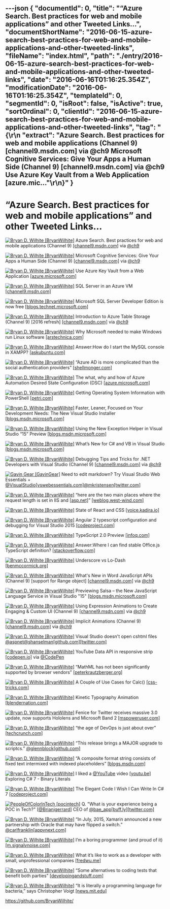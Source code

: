 ---json
{
  "documentId": 0,
  "title": "“Azure Search. Best practices for web and mobile applications” and other Tweeted Links…",
  "documentShortName": "2016-06-15-azure-search-best-practices-for-web-and-mobile-applications-and-other-tweeted-links",
  "fileName": "index.html",
  "path": "./entry/2016-06-15-azure-search-best-practices-for-web-and-mobile-applications-and-other-tweeted-links",
  "date": "2016-06-16T01:16:25.354Z",
  "modificationDate": "2016-06-16T01:16:25.354Z",
  "templateId": 0,
  "segmentId": 0,
  "isRoot": false,
  "isActive": true,
  "sortOrdinal": 0,
  "clientId": "2016-06-15-azure-search-best-practices-for-web-and-mobile-applications-and-other-tweeted-links",
  "tag": "{\r\n  \"extract\": \"Azure Search. Best practices for web and mobile applications (Channel 9) [channel9.msdn.com] via @ch9 Microsoft Cognitive Services: Give Your Apps a Human Side (Channel 9) [channel9.msdn.com] via @ch9 Use Azure Key Vault from a Web Application [azure.mic...\"\r\n}"
}
---

# “Azure Search. Best practices for web and mobile applications” and other Tweeted Links…

[<img alt="Bryan D. Wilhite [BryanWilhite]" src="https://songhay.blob.core.windows.net/shared-social-twitter/BryanWilhite.jpeg">](http://songhayblog.azurewebsites.net/ "Bryan D. Wilhite [BryanWilhite]") Azure Search. Best practices for web and mobile applications (Channel 9) [[channel9.msdn.com]](https://channel9.msdn.com/Events/Microsoft-Azure/AzureCon-2015/ACON319) via [@ch9](http://twitter.com/ch9)

[<img alt="Bryan D. Wilhite [BryanWilhite]" src="https://songhay.blob.core.windows.net/shared-social-twitter/BryanWilhite.jpeg">](http://songhayblog.azurewebsites.net/ "Bryan D. Wilhite [BryanWilhite]") Microsoft Cognitive Services: Give Your Apps a Human Side (Channel 9) [[channel9.msdn.com]](https://channel9.msdn.com/Events/Build/2016/B878) via [@ch9](http://twitter.com/ch9)

[<img alt="Bryan D. Wilhite [BryanWilhite]" src="https://songhay.blob.core.windows.net/shared-social-twitter/BryanWilhite.jpeg">](http://songhayblog.azurewebsites.net/ "Bryan D. Wilhite [BryanWilhite]") Use Azure Key Vault from a Web Application [[azure.microsoft.com]](https://azure.microsoft.com/en-us/documentation/articles/key-vault-use-from-web-application/)

[<img alt="Bryan D. Wilhite [BryanWilhite]" src="https://songhay.blob.core.windows.net/shared-social-twitter/BryanWilhite.jpeg">](http://songhayblog.azurewebsites.net/ "Bryan D. Wilhite [BryanWilhite]") SQL Server in an Azure VM [[channel9.msdn.com]](https://channel9.msdn.com/Shows/Data-Exposed/SQL-Server-in-an-Azure-VM)

[<img alt="Bryan D. Wilhite [BryanWilhite]" src="https://songhay.blob.core.windows.net/shared-social-twitter/BryanWilhite.jpeg">](http://songhayblog.azurewebsites.net/ "Bryan D. Wilhite [BryanWilhite]") Microsoft SQL Server Developer Edition is now free [[blogs.technet.microsoft.com]](https://blogs.technet.microsoft.com/dataplatforminsider/2016/03/31/microsoft-sql-server-developer-edition-is-now-free/)

[<img alt="Bryan D. Wilhite [BryanWilhite]" src="https://songhay.blob.core.windows.net/shared-social-twitter/BryanWilhite.jpeg">](http://songhayblog.azurewebsites.net/ "Bryan D. Wilhite [BryanWilhite]") Introduction to Azure Table Storage (Channel 9) [2016 refresh] [[channel9.msdn.com]](https://channel9.msdn.com/Events/Build/2016/P582) via [@ch9](http://twitter.com/ch9)

[<img alt="Bryan D. Wilhite [BryanWilhite]" src="https://songhay.blob.core.windows.net/shared-social-twitter/BryanWilhite.jpeg">](http://songhayblog.azurewebsites.net/ "Bryan D. Wilhite [BryanWilhite]") Why Microsoft needed to make Windows run Linux software [[arstechnica.com]](http://arstechnica.com/information-technology/2016/04/why-microsoft-needed-to-make-windows-run-linux-software/)

[<img alt="Bryan D. Wilhite [BryanWilhite]" src="https://songhay.blob.core.windows.net/shared-social-twitter/BryanWilhite.jpeg">](http://songhayblog.azurewebsites.net/ "Bryan D. Wilhite [BryanWilhite]") Answer:How do I start the MySQL console in XAMPP? [[askubuntu.com]](http://askubuntu.com/a/179228?stw=2)

[<img alt="Bryan D. Wilhite [BryanWilhite]" src="https://songhay.blob.core.windows.net/shared-social-twitter/BryanWilhite.jpeg">](http://songhayblog.azurewebsites.net/ "Bryan D. Wilhite [BryanWilhite]") “Azure AD is more complicated than the social authentication providers” [[shellmonger.com]](https://shellmonger.com/2016/04/04/30-days-of-zumo-v2-azure-mobile-apps-day-3-azure-ad-authentication/)

[<img alt="Bryan D. Wilhite [BryanWilhite]" src="https://songhay.blob.core.windows.net/shared-social-twitter/BryanWilhite.jpeg">](http://songhayblog.azurewebsites.net/ "Bryan D. Wilhite [BryanWilhite]") The what, why and how of Azure Automation Desired State Configuration (DSC) [[azure.microsoft.com]](https://azure.microsoft.com/en-us/blog/what-why-how-azure-automation-desired-state-configuration/)

[<img alt="Bryan D. Wilhite [BryanWilhite]" src="https://songhay.blob.core.windows.net/shared-social-twitter/BryanWilhite.jpeg">](http://songhayblog.azurewebsites.net/ "Bryan D. Wilhite [BryanWilhite]") Getting Operating System Information with PowerShell [[petri.com]](https://www.petri.com/getting-operating-system-information-powershell)

[<img alt="Bryan D. Wilhite [BryanWilhite]" src="https://songhay.blob.core.windows.net/shared-social-twitter/BryanWilhite.jpeg">](http://songhayblog.azurewebsites.net/ "Bryan D. Wilhite [BryanWilhite]") Faster, Leaner, Focused on Your Development Needs: The New Visual Studio Installer [[blogs.msdn.microsoft.com]](https://blogs.msdn.microsoft.com/visualstudio/2016/04/01/faster-leaner-visual-studio-installer/)

[<img alt="Bryan D. Wilhite [BryanWilhite]" src="https://songhay.blob.core.windows.net/shared-social-twitter/BryanWilhite.jpeg">](http://songhayblog.azurewebsites.net/ "Bryan D. Wilhite [BryanWilhite]") Using the New Exception Helper in Visual Studio “15” Preview [[blogs.msdn.microsoft.com]](https://blogs.msdn.microsoft.com/visualstudioalm/2016/03/31/using-the-new-exception-helper-in-visual-studio-15-preview/)

[<img alt="Bryan D. Wilhite [BryanWilhite]" src="https://songhay.blob.core.windows.net/shared-social-twitter/BryanWilhite.jpeg">](http://songhayblog.azurewebsites.net/ "Bryan D. Wilhite [BryanWilhite]") What’s New for C# and VB in Visual Studio [[blogs.msdn.microsoft.com]](https://blogs.msdn.microsoft.com/dotnet/2016/04/02/whats-new-for-c-and-vb-in-visual-studio/)

[<img alt="Bryan D. Wilhite [BryanWilhite]" src="https://songhay.blob.core.windows.net/shared-social-twitter/BryanWilhite.jpeg">](http://songhayblog.azurewebsites.net/ "Bryan D. Wilhite [BryanWilhite]") Debugging Tips and Tricks for .NET Developers with Visual Studio (Channel 9) [[channel9.msdn.com]](https://channel9.msdn.com/Events/Build/2016/B806) via [@ch9](http://twitter.com/ch9)

[<img alt="Gavin Gear [GavinGear]" src="https://songhay.blob.core.windows.net/shared-social-twitter/GavinGear.jpeg">](http://channel9.msdn.com/Shows/Internet-of-Things-Show "Gavin Gear [GavinGear]") Need to edit markdown? Try Visual Studio Web Essentials + [@VisualStudio](http://twitter.com/VisualStudio)[[vswebessentials.com]](http://vswebessentials.com/)[@mkristensen](http://twitter.com/mkristensen)[[twitter.com]](http://twitter.com/GavinGear/status/742744563773624321/photo/1)

[<img alt="Bryan D. Wilhite [BryanWilhite]" src="https://songhay.blob.core.windows.net/shared-social-twitter/BryanWilhite.jpeg">](http://songhayblog.azurewebsites.net/ "Bryan D. Wilhite [BryanWilhite]") “here are the two main places where the request length is set in IIS and [[asp.net]](http://ASP.NET)” [[weblog.west-wind.com]](http://weblog.west-wind.com/posts/2016/Apr/06/Configuring-ASPNET-and-IIS-Request-Length-for-POST-Data)

[<img alt="Bryan D. Wilhite [BryanWilhite]" src="https://songhay.blob.core.windows.net/shared-social-twitter/BryanWilhite.jpeg">](http://songhayblog.azurewebsites.net/ "Bryan D. Wilhite [BryanWilhite]") State of React and CSS [[voice.kadira.io]](https://voice.kadira.io/state-of-react-and-css-501d179443d3)

[<img alt="Bryan D. Wilhite [BryanWilhite]" src="https://songhay.blob.core.windows.net/shared-social-twitter/BryanWilhite.jpeg">](http://songhayblog.azurewebsites.net/ "Bryan D. Wilhite [BryanWilhite]") Angular 2 typescript configuration and debugging for Visual Studio 2015 [[codeproject.com]](http://www.codeproject.com/Articles/1087605/Angular-typescript-configuration-and-debugging-for)

[<img alt="Bryan D. Wilhite [BryanWilhite]" src="https://songhay.blob.core.windows.net/shared-social-twitter/BryanWilhite.jpeg">](http://songhayblog.azurewebsites.net/ "Bryan D. Wilhite [BryanWilhite]") TypeScript 2.0 Preview [[infoq.com]](http://www.infoq.com/news/2016/04/typescript-2-preview?utm_campaign=infoq_content&utm_source=infoq&utm_medium=feed&utm_term=global)

[<img alt="Bryan D. Wilhite [BryanWilhite]" src="https://songhay.blob.core.windows.net/shared-social-twitter/BryanWilhite.jpeg">](http://songhayblog.azurewebsites.net/ "Bryan D. Wilhite [BryanWilhite]") Answer:Where I can find stable Office.js TypeScript definition? [[stackoverflow.com]](http://stackoverflow.com/a/33354424?stw=2)

[<img alt="Bryan D. Wilhite [BryanWilhite]" src="https://songhay.blob.core.windows.net/shared-social-twitter/BryanWilhite.jpeg">](http://songhayblog.azurewebsites.net/ "Bryan D. Wilhite [BryanWilhite]") Underscore vs Lo-Dash [[benmccormick.org]](http://benmccormick.org/2014/11/12/underscore-vs-lodash/)

[<img alt="Bryan D. Wilhite [BryanWilhite]" src="https://songhay.blob.core.windows.net/shared-social-twitter/BryanWilhite.jpeg">](http://songhayblog.azurewebsites.net/ "Bryan D. Wilhite [BryanWilhite]") What's New in Word JavaScript APIs (Channel 9) [support for Range object] [[channel9.msdn.com]](https://channel9.msdn.com/Events/Build/2016/P549) via [@ch9](http://twitter.com/ch9)

[<img alt="Bryan D. Wilhite [BryanWilhite]" src="https://songhay.blob.core.windows.net/shared-social-twitter/BryanWilhite.jpeg">](http://songhayblog.azurewebsites.net/ "Bryan D. Wilhite [BryanWilhite]") Previewing Salsa – the New JavaScript Language Service in Visual Studio "15" [[blogs.msdn.microsoft.com]](https://blogs.msdn.microsoft.com/visualstudio/2016/04/08/previewing-salsa-javascript-language-service-visual-studio-15/)

[<img alt="Bryan D. Wilhite [BryanWilhite]" src="https://songhay.blob.core.windows.net/shared-social-twitter/BryanWilhite.jpeg">](http://songhayblog.azurewebsites.net/ "Bryan D. Wilhite [BryanWilhite]") Using Expression Animations to Create Engaging & Custom UI (Channel 9) [[channel9.msdn.com]](https://channel9.msdn.com/Events/Build/2016/P486) via [@ch9](http://twitter.com/ch9)

[<img alt="Bryan D. Wilhite [BryanWilhite]" src="https://songhay.blob.core.windows.net/shared-social-twitter/BryanWilhite.jpeg">](http://songhayblog.azurewebsites.net/ "Bryan D. Wilhite [BryanWilhite]") Implicit Animations (Channel 9) [[channel9.msdn.com]](https://channel9.msdn.com/Events/Build/2016/P484) via [@ch9](http://twitter.com/ch9)

[<img alt="Bryan D. Wilhite [BryanWilhite]" src="https://songhay.blob.core.windows.net/shared-social-twitter/BryanWilhite.jpeg">](http://songhayblog.azurewebsites.net/ "Bryan D. Wilhite [BryanWilhite]") Visual Studio doesn't open cshtml files [@aspnet](http://twitter.com/aspnet)[@shanselman](http://twitter.com/shanselman)[[github.com]](https://github.com/aspnet/Tooling/issues/276)[[twitter.com]](http://twitter.com/BryanWilhite/status/719655587483496448/photo/1)

[<img alt="Bryan D. Wilhite [BryanWilhite]" src="https://songhay.blob.core.windows.net/shared-social-twitter/BryanWilhite.jpeg">](http://songhayblog.azurewebsites.net/ "Bryan D. Wilhite [BryanWilhite]") YouTube Data API in responsive strip [[codepen.io]](http://codepen.io/rasx/pen/jbYxzV) via [@CodePen](http://twitter.com/CodePen)

[<img alt="Bryan D. Wilhite [BryanWilhite]" src="https://songhay.blob.core.windows.net/shared-social-twitter/BryanWilhite.jpeg">](http://songhayblog.azurewebsites.net/ "Bryan D. Wilhite [BryanWilhite]") “MathML has not been significantly supported by browser vendors” [[peterkrautzberger.org]](https://www.peterkrautzberger.org/0186/)

[<img alt="Bryan D. Wilhite [BryanWilhite]" src="https://songhay.blob.core.windows.net/shared-social-twitter/BryanWilhite.jpeg">](http://songhayblog.azurewebsites.net/ "Bryan D. Wilhite [BryanWilhite]") A Couple of Use Cases for Calc() [[css-tricks.com]](https://css-tricks.com/a-couple-of-use-cases-for-calc/)

[<img alt="Bryan D. Wilhite [BryanWilhite]" src="https://songhay.blob.core.windows.net/shared-social-twitter/BryanWilhite.jpeg">](http://songhayblog.azurewebsites.net/ "Bryan D. Wilhite [BryanWilhite]") Kinetic Typography Animation [[blendernation.com]](http://www.blendernation.com/2016/04/06/kinetic-typography-animation/)

[<img alt="Bryan D. Wilhite [BryanWilhite]" src="https://songhay.blob.core.windows.net/shared-social-twitter/BryanWilhite.jpeg">](http://songhayblog.azurewebsites.net/ "Bryan D. Wilhite [BryanWilhite]") Fenice for Twitter receives massive 3.0 update, now supports Hololens and Microsoft Band 2 [[mspoweruser.com]](http://mspoweruser.com/fenice-twitter-windows-10-massive-microsoft-band-2-hololens-update/)

[<img alt="Bryan D. Wilhite [BryanWilhite]" src="https://songhay.blob.core.windows.net/shared-social-twitter/BryanWilhite.jpeg">](http://songhayblog.azurewebsites.net/ "Bryan D. Wilhite [BryanWilhite]") “the age of DevOps is just about over” [[techcrunch.com]](http://techcrunch.com/2016/04/07/devops-is-dead-long-live-devops/)

[<img alt="Bryan D. Wilhite [BryanWilhite]" src="https://songhay.blob.core.windows.net/shared-social-twitter/BryanWilhite.jpeg">](http://songhayblog.azurewebsites.net/ "Bryan D. Wilhite [BryanWilhite]") “This release brings a MAJOR upgrade to scriptcs.” [@glennblock](http://twitter.com/glennblock)[[github.com]](https://github.com/scriptcs/scriptcs/releases/tag/0.16.0)

[<img alt="Bryan D. Wilhite [BryanWilhite]" src="https://songhay.blob.core.windows.net/shared-social-twitter/BryanWilhite.jpeg">](http://songhayblog.azurewebsites.net/ "Bryan D. Wilhite [BryanWilhite]") “A composite format string consists of fixed text intermixed with indexed placeholders” [[blogs.msdn.com]](http://blogs.msdn.com/b/kingcean/archive/2016/04/06/string-format.aspx)

[<img alt="Bryan D. Wilhite [BryanWilhite]" src="https://songhay.blob.core.windows.net/shared-social-twitter/BryanWilhite.jpeg">](http://songhayblog.azurewebsites.net/ "Bryan D. Wilhite [BryanWilhite]") I liked a [@YouTube](http://twitter.com/YouTube) video [[youtu.be]](http://youtu.be/MTfW9gdnMug?a) Exploring C# 7 - Binary Literals

[<img alt="Bryan D. Wilhite [BryanWilhite]" src="https://songhay.blob.core.windows.net/shared-social-twitter/BryanWilhite.jpeg">](http://songhayblog.azurewebsites.net/ "Bryan D. Wilhite [BryanWilhite]") The Elegant Code I Wish I Can Write In C# 7 [[codeproject.com]](http://www.codeproject.com/Articles/1091356/The-Elegant-Code-I-Wish-I-Can-Write-In-Csharp)

[<img alt="PeopleOfColorInTech [pocintech]" src="https://songhay.blob.core.windows.net/shared-social-twitter/pocintech.png">](http://www.peopleofcolorintech.com/ "PeopleOfColorInTech [pocintech]") Q. "What is your experience being a POC in Tech?" [[@Brianjgerrard](http://twitter.com/Brianjgerrard)] CEO of [@bae_app](http://twitter.com/bae_app)[[buff.ly]](http://buff.ly/28BsT97)[[twitter.com]](http://twitter.com/pocintech/status/742803356259864576/photo/1)

[<img alt="Bryan D. Wilhite [BryanWilhite]" src="https://songhay.blob.core.windows.net/shared-social-twitter/BryanWilhite.jpeg">](http://songhayblog.azurewebsites.net/ "Bryan D. Wilhite [BryanWilhite]") “In July, 2015, Xamarin announced a new partnership with Oracle that may have flipped a switch.” [@carlfranklin](http://twitter.com/carlfranklin)[[appvnext.com]](http://www.appvnext.com/blog/2016/4/3/free-xamarin-technology-changes-everything)

[<img alt="Bryan D. Wilhite [BryanWilhite]" src="https://songhay.blob.core.windows.net/shared-social-twitter/BryanWilhite.jpeg">](http://songhayblog.azurewebsites.net/ "Bryan D. Wilhite [BryanWilhite]") I’m a boring programmer (and proud of it) [[m.signalvnoise.com]](https://m.signalvnoise.com/i-m-a-boring-programmer-and-proud-of-it-d4ac3dd2defe)

[<img alt="Bryan D. Wilhite [BryanWilhite]" src="https://songhay.blob.core.windows.net/shared-social-twitter/BryanWilhite.jpeg">](http://songhayblog.azurewebsites.net/ "Bryan D. Wilhite [BryanWilhite]") What it’s like to work as a developer with small, unprofessional companies [[fredwu.me]](http://fredwu.me/post/142289849178/developers-being-treated-poorly-you-are-not)

[<img alt="Bryan D. Wilhite [BryanWilhite]" src="https://songhay.blob.core.windows.net/shared-social-twitter/BryanWilhite.jpeg">](http://songhayblog.azurewebsites.net/ "Bryan D. Wilhite [BryanWilhite]") “Some alternatives to coding tests that benefit both parties” [[developingandstuff.com]](http://www.developingandstuff.com/2015/05/why-i-wont-do-your-coding-test.html)

[<img alt="Bryan D. Wilhite [BryanWilhite]" src="https://songhay.blob.core.windows.net/shared-social-twitter/BryanWilhite.jpeg">](http://songhayblog.azurewebsites.net/ "Bryan D. Wilhite [BryanWilhite]") “It is literally a programming language for bacteria,” says Christopher Voigt [[news.mit.edu]](http://news.mit.edu/2016/programming-language-living-cells-bacteria-0331)

<https://github.com/BryanWilhite/>
